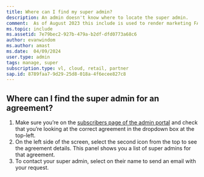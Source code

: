 ```yaml
---
title: Where can I find my super admin?
description: An admin doesn't know where to locate the super admin.
comment:  As of August 2023 this include is used to render marketing FAQ content for VS Subscriptions in the following portals - VSCom, Manage, and My portals. It was not used for learn.microsoft.com content at that time. SMEs are Evan Windom and Larissa Crawford of Red Door Collaborative and Sharvari Dighe.
ms.topic: include
ms.assetid: 7e79bec2-927b-479a-b2df-dfd0773a68c6
author: evanwindom
ms.author: amast
ms.date:  04/09/2024
user.type: admin
tags: manage, super
subscription.type: vl, cloud, retail, partner
sap.id: 8789faa7-9d29-25d8-018a-4f6ecee827c8
---
```


## Where can I find the super admin for an agreement?
1. Make sure you’re on the [subscribers page of the admin portal](https://manage.visualstudio.com/subscribers) and check that you’re looking at the correct agreement in the dropdown box at the top-left.
2. On the left side of the screen, select the second icon from the top to see the agreement details. This panel shows you a list of super admins for that agreement.
3. To contact your super admin, select on their name to send an email with your request.